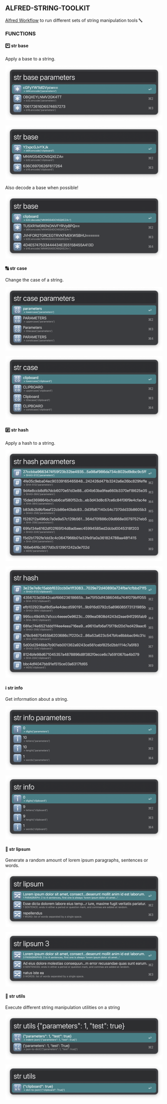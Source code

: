 ## ALFRED-STRING-TOOLKIT

[Alfred Workflow](https://www.alfredapp.com/workflows/) to run different sets of string manipulation tools 🔤️


### FUNCTIONS

#### *️⃣ str base

Apply a base to a string.

![parameters](screenshots/base-parameters.png)

![clipboard](screenshots/base-clipboard.png)

Also decode a base when possible!

![decode](screenshots/base-decode.png)


#### 🔠 str case

Change the case of a string.

![parameters](screenshots/case-parameters.png)

![clipboard](screenshots/case-clipboard.png)


#### #️⃣ str hash

Apply a hash to a string.

![parameters](screenshots/hash-parameters.png)

![clipboard](screenshots/hash-clipboard.png)



#### ℹ️ str info

Get information about a string.

![parameters](screenshots/info-parameters.png)

![clipboard](screenshots/info-clipboard.png)


#### 🔀 str lipsum

Generate a random amount of lorem ipsum paragraphs, sentences or words. 

![default](screenshots/lipsum-default.png)

![parameters](screenshots/lipsum-parameters.png)



#### 🔣️ str utils

Execute different string manipulation utilities on a string

![parameters](screenshots/utils-parameters.png)

![clipboard](screenshots/utils-clipboard.png)